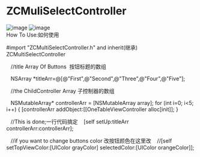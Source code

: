 # ZCMuliSelectController 
![image](https://github.com/yellowTiger/ZCMuliSelectController/blob/master/demoPic.png) 
![image](https://github.com/yellowTiger/ZCMuliSelectController/blob/master/333.gif)  
How To Use:如何使用

#import "ZCMultiSelectController.h" and inherit(继承) ZCMultiSelectController

    //title Array Of Buttons  按钮标题的数组
    
    NSArray *titleArr=@[@"First",@"Second",@"Three",@"Four",@"Five"];
    
    //the ChildController Array 子控制器的数组
    
    NSMutableArray* controllerArr = [NSMutableArray array];
    for (int i=0; i<5; i++) {
        [controllerArr addObject:[[OneTableViewController alloc]init]];
    }
    
    //This is done;一行代码搞定
    [self setUp:titleArr controllerArr:controllerArr];
    
    //if you want to change buttons color 改按钮颜色在这里改
    //[self setTopViewColor:[UIColor grayColor] selectedColor:[UIColor orangeColor]];

